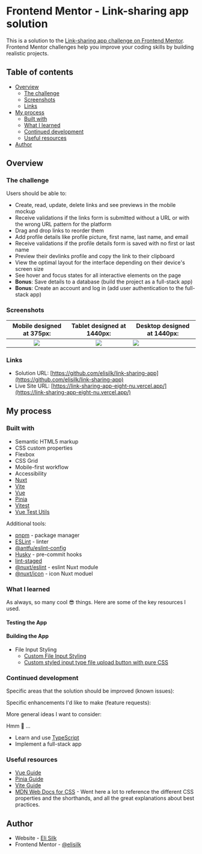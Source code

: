 # Frontend Mentor - Link-sharing app solution

This is a solution to the [Link-sharing app challenge on Frontend Mentor](https://www.frontendmentor.io/challenges/linksharing-app-Fbt7yweGsT). Frontend Mentor challenges help you improve your coding skills by building realistic projects.

## Table of contents

- [Overview](#overview)
  - [The challenge](#the-challenge)
  - [Screenshots](#screenshots)
  - [Links](#links)
- [My process](#my-process)
  - [Built with](#built-with)
  - [What I learned](#what-i-learned)
  - [Continued development](#continued-development)
  - [Useful resources](#useful-resources)
- [Author](#author)

## Overview

### The challenge

Users should be able to:

- Create, read, update, delete links and see previews in the mobile mockup
- Receive validations if the links form is submitted without a URL or with the wrong URL pattern for the platform
- Drag and drop links to reorder them
- Add profile details like profile picture, first name, last name, and email
- Receive validations if the profile details form is saved with no first or last name
- Preview their devlinks profile and copy the link to their clipboard
- View the optimal layout for the interface depending on their device's screen size
- See hover and focus states for all interactive elements on the page
- **Bonus**: Save details to a database (build the project as a full-stack app)
- **Bonus**: Create an account and log in (add user authentication to the full-stack app)

### Screenshots

|        Mobile designed at 375px:         |        Tablet designed at 1440px:        | Desktop designed at 1440px:               |
| :--------------------------------------: | :--------------------------------------: | ----------------------------------------- |
| ![](./screenshots/screenshot-mobile.png) | ![](./screenshots/screenshot-tablet.png) | ![](./screenshots/screenshot-desktop.png) |

### Links

- Solution URL: [https://github.com/elisilk/link-sharing-app](https://github.com/elisilk/link-sharing-app)
- Live Site URL: [https://link-sharing-app-eight-nu.vercel.app/](https://link-sharing-app-eight-nu.vercel.app/)

## My process

### Built with

- Semantic HTML5 markup
- CSS custom properties
- Flexbox
- CSS Grid
- Mobile-first workflow
- Accessibility
- [Nuxt](https://nuxt.com/)
- [Vite](https://vite.dev/)
- [Vue](https://vuejs.org/)
- [Pinia](https://pinia.vuejs.org/)
- [Vitest](https://vitest.dev/guide/)
- [Vue Test Utils](https://test-utils.vuejs.org/guide/)

Additional tools:

- [pnpm](https://pnpm.io/) - package manager
- [ESLint](https://eslint.org/) - linter
- [@antfu/eslint-config](https://github.com/antfu/eslint-config)
- [Husky](https://typicode.github.io/husky/) - pre-commit hooks
- [lint-staged](https://github.com/lint-staged/lint-staged)
- [@nuxt/eslint](https://nuxt.com/modules/eslint) - eslint Nuxt module
- [@nuxt/icon](https://nuxt.com/modules/icon) - icon Nuxt moduel

### What I learned

As always, so many cool :sunglasses: things. Here are some of the key resources I used.

#### Testing the App

#### Building the App

- File Input Styling
  - [Custom File Input Styling](https://css-tricks.com/snippets/css/custom-file-input-styling-webkitblink/)
  - [Custom styled input type file upload button with pure CSS](https://nikitahl.com/custom-styled-input-type-file)

### Continued development

Specific areas that the solution should be improved (known issues):

Specific enhancements I'd like to make (feature requests):

More general ideas I want to consider:

Hmm 🤔 ...

- Learn and use [TypeScript](https://www.typescriptlang.org/)
- Implement a full-stack app

### Useful resources

- [Vue Guide](https://vuejs.org/guide/)
- [Pinia Guide](https://pinia.vuejs.org/core-concepts/)
- [Vite Guide](https://vite.dev/guide/)
- [MDN Web Docs for CSS](https://developer.mozilla.org/en-US/docs/Web/CSS) - Went here a lot to reference the different CSS properties and the shorthands, and all the great explanations about best practices.

## Author

- Website - [Eli Silk](https://github.com/elisilk)
- Frontend Mentor - [@elisilk](https://www.frontendmentor.io/profile/elisilk)
